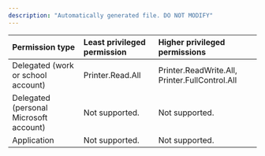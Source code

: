 ```yaml
---
description: "Automatically generated file. DO NOT MODIFY"
---
```


|Permission type|Least privileged permission|Higher privileged permissions|
|:---|:---|:---|
|Delegated (work or school account)|Printer.Read.All|Printer.ReadWrite.All, Printer.FullControl.All|
|Delegated (personal Microsoft account)|Not supported.|Not supported.|
|Application|Not supported.|Not supported.|

